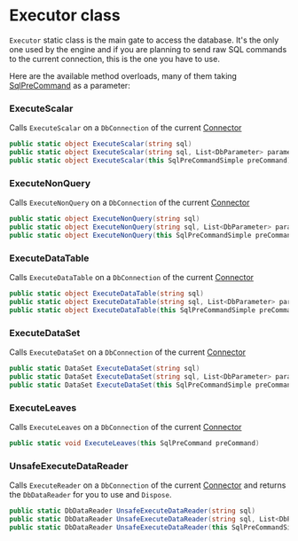 # Executor class

`Executor` static class is the main gate to access the database. It's the only one used by the engine and if you are planning to send raw SQL commands to the current connection, this is the one you have to use. 

Here are the available method overloads, many of them taking [SqlPreCommand](../Engine/SqlPreCommand.md) as a parameter:


### ExecuteScalar

Calls `ExecuteScalar` on a `DbConnection` of the current [Connector](Connector.md)

```C#
public static object ExecuteScalar(string sql)
public static object ExecuteScalar(string sql, List<DbParameter> parameters)
public static object ExecuteScalar(this SqlPreCommandSimple preCommand)
```


### ExecuteNonQuery

Calls `ExecuteNonQuery` on a `DbConnection` of the current [Connector](Connector.md)

```C#
public static object ExecuteNonQuery(string sql)
public static object ExecuteNonQuery(string sql, List<DbParameter> parameters)
public static object ExecuteNonQuery(this SqlPreCommandSimple preCommand)
```

### ExecuteDataTable

Calls `ExecuteDataTable` on a `DbConnection` of the current [Connector](Connector.md)

```C#
public static object ExecuteDataTable(string sql)
public static object ExecuteDataTable(string sql, List<DbParameter> parameters)
public static object ExecuteDataTable(this SqlPreCommandSimple preCommand)
```


### ExecuteDataSet

Calls `ExecuteDataSet` on a `DbConnection` of the current [Connector](Connector.md)

```C#
public static DataSet ExecuteDataSet(string sql)
public static DataSet ExecuteDataSet(string sql, List<DbParameter> parameters)
public static DataSet ExecuteDataSet(this SqlPreCommandSimple preCommand)
```

### ExecuteLeaves

Calls `ExecuteLeaves` on a `DbConnection` of the current [Connector](Connector.md)

```C#
public static void ExecuteLeaves(this SqlPreCommand preCommand)
```


### UnsafeExecuteDataReader

Calls `ExecuteReader` on a `DbConnection` of the current [Connector](Connector.md) and returns the `DbDataReader` for you to use and `Dispose`. 

```C#
public static DbDataReader UnsafeExecuteDataReader(string sql)
public static DbDataReader UnsafeExecuteDataReader(string sql, List<DbParameter> parameters)
public static DbDataReader UnsafeExecuteDataReader(this SqlPreCommandSimple preCommand)
```